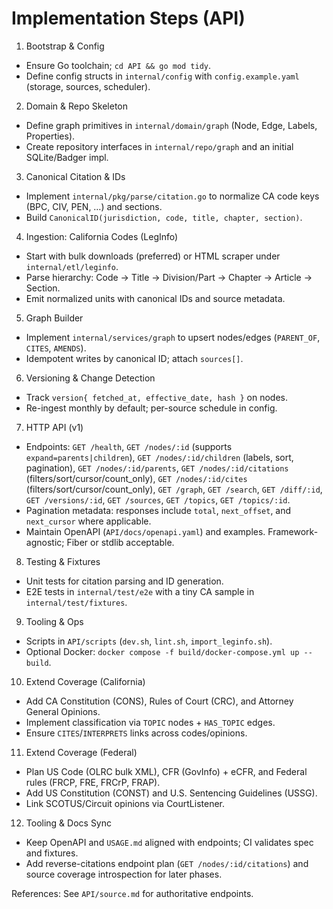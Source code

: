 # Implementation Steps (API)

1) Bootstrap & Config
- Ensure Go toolchain; `cd API && go mod tidy`.
- Define config structs in `internal/config` with `config.example.yaml` (storage, sources, scheduler).

2) Domain & Repo Skeleton
- Define graph primitives in `internal/domain/graph` (Node, Edge, Labels, Properties).
- Create repository interfaces in `internal/repo/graph` and an initial SQLite/Badger impl.

3) Canonical Citation & IDs
- Implement `internal/pkg/parse/citation.go` to normalize CA code keys (BPC, CIV, PEN, …) and sections.
- Build `CanonicalID(jurisdiction, code, title, chapter, section)`.

4) Ingestion: California Codes (LegInfo)
- Start with bulk downloads (preferred) or HTML scraper under `internal/etl/leginfo`.
- Parse hierarchy: Code → Title → Division/Part → Chapter → Article → Section.
- Emit normalized units with canonical IDs and source metadata.

5) Graph Builder
- Implement `internal/services/graph` to upsert nodes/edges (`PARENT_OF`, `CITES`, `AMENDS`).
- Idempotent writes by canonical ID; attach `sources[]`.

6) Versioning & Change Detection
- Track `version{ fetched_at, effective_date, hash }` on nodes.
- Re-ingest monthly by default; per-source schedule in config.

7) HTTP API (v1)
- Endpoints: `GET /health`, `GET /nodes/:id` (supports `expand=parents|children`), `GET /nodes/:id/children` (labels, sort, pagination), `GET /nodes/:id/parents`, `GET /nodes/:id/citations` (filters/sort/cursor/count_only), `GET /nodes/:id/cites` (filters/sort/cursor/count_only), `GET /graph`, `GET /search`, `GET /diff/:id`, `GET /versions/:id`, `GET /sources`, `GET /topics`, `GET /topics/:id`.
- Pagination metadata: responses include `total`, `next_offset`, and `next_cursor` where applicable.
- Maintain OpenAPI (`API/docs/openapi.yaml`) and examples. Framework-agnostic; Fiber or stdlib acceptable.

8) Testing & Fixtures
- Unit tests for citation parsing and ID generation.
- E2E tests in `internal/test/e2e` with a tiny CA sample in `internal/test/fixtures`.

9) Tooling & Ops
- Scripts in `API/scripts` (`dev.sh`, `lint.sh`, `import_leginfo.sh`).
- Optional Docker: `docker compose -f build/docker-compose.yml up --build`.

10) Extend Coverage (California)
- Add CA Constitution (CONS), Rules of Court (CRC), and Attorney General Opinions.
- Implement classification via `TOPIC` nodes + `HAS_TOPIC` edges.
- Ensure `CITES`/`INTERPRETS` links across codes/opinions.

11) Extend Coverage (Federal)
- Plan US Code (OLRC bulk XML), CFR (GovInfo) + eCFR, and Federal rules (FRCP, FRE, FRCrP, FRAP).
- Add US Constitution (CONST) and U.S. Sentencing Guidelines (USSG).
- Link SCOTUS/Circuit opinions via CourtListener.

12) Tooling & Docs Sync
- Keep OpenAPI and `USAGE.md` aligned with endpoints; CI validates spec and fixtures.
- Add reverse-citations endpoint plan (`GET /nodes/:id/citations`) and source coverage introspection for later phases.

References: See `API/source.md` for authoritative endpoints.
